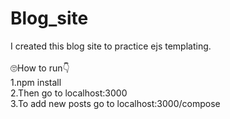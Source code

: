 # Blog_site
I created this blog site to practice ejs templating.<br><br>
🙄How to run👇 <br>
1.npm install<br>
2.Then go to localhost:3000<br>
3.To add new posts go to localhost:3000/compose<br>


